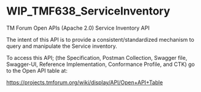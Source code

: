 # WIP_TMF638_ServiceInventory
TM Forum Open APIs (Apache 2.0) Service Inventory API

The intent of this API is to provide a consistent/standardized mechanism to query and manipulate the Service inventory.

To access this API; (the Specification, Postman Collection, Swagger file, Swagger-UI, Reference Implementation, Conformance Profile, and CTK) go to the Open API table at:

https://projects.tmforum.org/wiki/display/API/Open+API+Table
